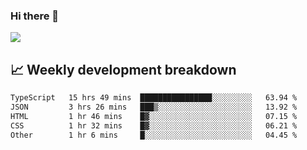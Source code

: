 ### Hi there 👋
<img align="center" src="https://github-readme-stats.vercel.app/api?username=Tumao727&show_icons=true&hide_title=true&theme=dracula" />


## 📈 Weekly development breakdown
<!--START_SECTION:waka-->

```txt
TypeScript   15 hrs 49 mins  ████████████████░░░░░░░░░   63.94 %
JSON         3 hrs 26 mins   ███▒░░░░░░░░░░░░░░░░░░░░░   13.92 %
HTML         1 hr 46 mins    █▓░░░░░░░░░░░░░░░░░░░░░░░   07.15 %
CSS          1 hr 32 mins    █▓░░░░░░░░░░░░░░░░░░░░░░░   06.21 %
Other        1 hr 6 mins     █░░░░░░░░░░░░░░░░░░░░░░░░   04.45 %
```

<!--END_SECTION:waka-->